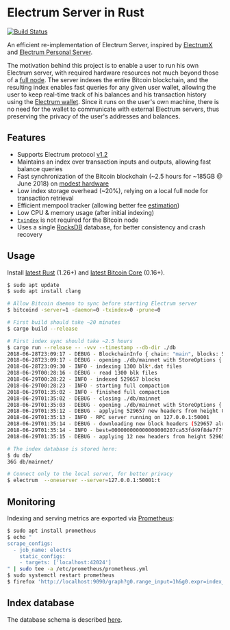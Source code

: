 # Electrum Server in Rust

[![Build Status](https://travis-ci.com/romanz/electrs.svg?branch=master)](https://travis-ci.com/romanz/electrs)

An efficient re-implementation of Electrum Server, inspired by [ElectrumX](https://github.com/kyuupichan/electrumx)
and [Electrum Personal Server](https://github.com/chris-belcher/electrum-personal-server/).

The motivation behind this project is to enable a user to run his own Electrum server,
with required hardware resources not much beyond those of a [full node](https://en.bitcoin.it/wiki/Full_node#Why_should_you_use_a_full_node_wallet).
The server indexes the entire Bitcoin blockchain, and the resulting index enables fast queries for any given user wallet,
allowing the user to keep real-time track of his balances and his transaction history using the [Electrum wallet](https://electrum.org/).
Since it runs on the user's own machine, there is no need for the wallet to communicate with external Electrum servers,
thus preserving the privacy of the user's addresses and balances.

## Features

 * Supports Electrum protocol [v1.2](https://electrumx.readthedocs.io/en/latest/protocol.html)
 * Maintains an index over transaction inputs and outputs, allowing fast balance queries
 * Fast synchronization of the Bitcoin blockchain (~2.5 hours for ~185GB @ June 2018) on [modest hardware](https://gist.github.com/romanz/cd9324474de0c2f121198afe3d063548)
 * Low index storage overhead (~20%), relying on a local full node for transaction retrieval
 * Efficient mempool tracker (allowing better fee [estimation](https://github.com/spesmilo/electrum/blob/59c1d03f018026ac301c4e74facfc64da8ae4708/RELEASE-NOTES#L34-L46))
 * Low CPU & memory usage (after initial indexing)
 * [`txindex`](https://github.com/bitcoinbook/bitcoinbook/blob/develop/ch03.asciidoc#txindex) is not required for the Bitcoin node
 * Uses a single [RocksDB](https://github.com/spacejam/rust-rocksdb) database, for better consistency and crash recovery

## Usage

Install [latest Rust](https://rustup.rs/) (1.26+) and [latest Bitcoin Core](https://bitcoincore.org/en/download/) (0.16+).

```bash
$ sudo apt update
$ sudo apt install clang

# Allow Bitcoin daemon to sync before starting Electrum server
$ bitcoind -server=1 -daemon=0 -txindex=0 -prune=0

# First build should take ~20 minutes
$ cargo build --release

# First index sync should take ~2.5 hours
$ cargo run --release -- -vvv --timestamp --db-dir ./db
2018-06-28T23:09:17 - DEBUG - BlockchainInfo { chain: "main", blocks: 529656, headers: 529656, bestblockhash: "0000000000000000000d6344eeaa8dece87a438c25948e9038e8fecd4c64ac0f", size_on_disk: 197723753341, pruned: false }
2018-06-28T23:09:17 - DEBUG - opening ./db/mainnet with StoreOptions { bulk_import: true }
2018-06-28T23:09:30 - INFO - indexing 1300 blk*.dat files
2018-06-29T00:28:16 - DEBUG - read 1300 blk files
2018-06-29T00:28:22 - INFO - indexed 529657 blocks
2018-06-29T00:28:23 - INFO - starting full compaction
2018-06-29T01:35:02 - INFO - finished full compaction
2018-06-29T01:35:02 - DEBUG - closing ./db/mainnet
2018-06-29T01:35:03 - DEBUG - opening ./db/mainnet with StoreOptions { bulk_import: false }
2018-06-29T01:35:12 - DEBUG - applying 529657 new headers from height 0
2018-06-29T01:35:13 - INFO - RPC server running on 127.0.0.1:50001
2018-06-29T01:35:14 - DEBUG - downloading new block headers (529657 already indexed) from 000000000000000000207ca53fd49f8de7f7f67dcde34af505882ab2be5d8fc5
2018-06-29T01:35:14 - INFO - best=000000000000000000207ca53fd49f8de7f7f67dcde34af505882ab2be5d8fc5 height=529668 @ 2018-06-28T22:26:05Z (12 left to index)
2018-06-29T01:35:15 - DEBUG - applying 12 new headers from height 529657

# The index database is stored here:
$ du db/
36G db/mainnet/

# Connect only to the local server, for better privacy
$ electrum  --oneserver --server=127.0.0.1:50001:t
```

## Monitoring

Indexing and serving metrics are exported via [Prometheus](https://github.com/pingcap/rust-prometheus):

```bash
$ sudo apt install prometheus
$ echo "
scrape_configs:
  - job_name: electrs
    static_configs:
    - targets: ['localhost:42024']
" | sudo tee -a /etc/prometheus/prometheus.yml
$ sudo systemctl restart prometheus
$ firefox 'http://localhost:9090/graph?g0.range_input=1h&g0.expr=index_height&g0.tab=0'
```

## Index database

The database schema is described [here](doc/schema.md).

